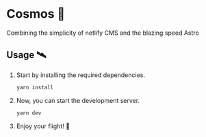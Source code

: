 # Cosmos 🌌

Combining the simplicity of netlify CMS and the blazing speed Astro

## Usage 🛰️

1. Start by installing the required dependencies.

   ```zsh
   yarn install
   ```

2. Now, you can start the development server.

   ```zsh
   yarn dev
   ```

3. Enjoy your flight! 🚀
